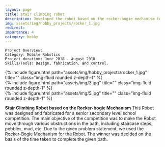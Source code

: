 ```yaml
---
layout: page
title: stair climbing robot
description: Developed the robot based on the rocker-bogie mechanism to compete in all-terrain areas.
img: assets/img/hobby_projects/rocker_1.jpg
redirect:
importance: 4
category: hobby
---
```


    Project Overview:
    Category: Mobile Robotics
    Project duration: June 2018 - August 2018
    Skills/Tools: Design, fabrication, and control.

<div class="row">
    <div class="col-sm mt-3 mt-md-0">
        {% include figure.html path="assets/img/hobby_projects/rocker_1.jpg" title="" class="img-fluid rounded z-depth-1" %}
    </div>
    <div class="col-sm mt-3 mt-md-0">
        {% include figure.html path="assets/img/3.jpg" title="" class="img-fluid rounded z-depth-1" %}
    </div>
    <div class="col-sm mt-3 mt-md-0">
        {% include figure.html path="assets/img/5.jpg" title="" class="img-fluid rounded z-depth-1" %}
    </div>
</div>


**Stair Climbing Robot based on the Rocker-bogie Mechanism**
This Robot was designed and fabricated for a senior secondary level school competition. The main objective of the competition was to make the Robot move through various obstructions in the path, including staircase steps, pebbles, mud, etc. Due to the given problem statement, we used the Rocker-Bogie Mechanism for the Robot. The winner was decided on the basis of the time taken to complete the given path.
